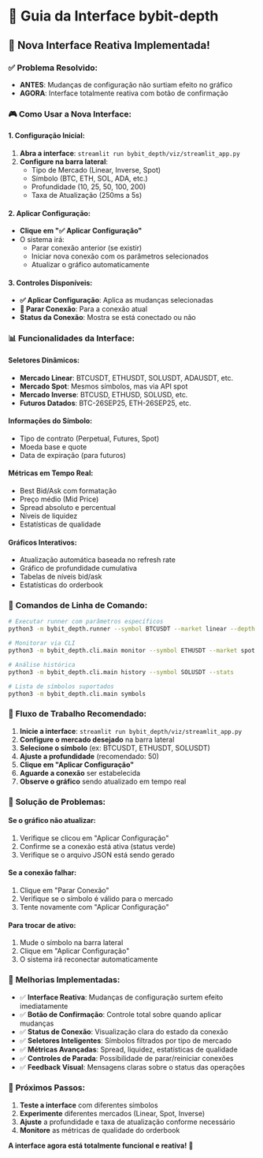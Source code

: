 # 🎯 Guia da Interface bybit-depth

## 🚀 **Nova Interface Reativa Implementada!**

### ✅ **Problema Resolvido:**
- **ANTES**: Mudanças de configuração não surtiam efeito no gráfico
- **AGORA**: Interface totalmente reativa com botão de confirmação

### 🎮 **Como Usar a Nova Interface:**

#### **1. Configuração Inicial:**
1. **Abra a interface**: `streamlit run bybit_depth/viz/streamlit_app.py`
2. **Configure na barra lateral**:
   - Tipo de Mercado (Linear, Inverse, Spot)
   - Símbolo (BTC, ETH, SOL, ADA, etc.)
   - Profundidade (10, 25, 50, 100, 200)
   - Taxa de Atualização (250ms a 5s)

#### **2. Aplicar Configuração:**
- **Clique em "✅ Aplicar Configuração"**
- O sistema irá:
  - Parar conexão anterior (se existir)
  - Iniciar nova conexão com os parâmetros selecionados
  - Atualizar o gráfico automaticamente

#### **3. Controles Disponíveis:**
- **✅ Aplicar Configuração**: Aplica as mudanças selecionadas
- **🛑 Parar Conexão**: Para a conexão atual
- **Status da Conexão**: Mostra se está conectado ou não

### 📊 **Funcionalidades da Interface:**

#### **Seletores Dinâmicos:**
- **Mercado Linear**: BTCUSDT, ETHUSDT, SOLUSDT, ADAUSDT, etc.
- **Mercado Spot**: Mesmos símbolos, mas via API spot
- **Mercado Inverse**: BTCUSD, ETHUSD, SOLUSD, etc.
- **Futuros Datados**: BTC-26SEP25, ETH-26SEP25, etc.

#### **Informações do Símbolo:**
- Tipo de contrato (Perpetual, Futures, Spot)
- Moeda base e quote
- Data de expiração (para futuros)

#### **Métricas em Tempo Real:**
- Best Bid/Ask com formatação
- Preço médio (Mid Price)
- Spread absoluto e percentual
- Níveis de liquidez
- Estatísticas de qualidade

#### **Gráficos Interativos:**
- Atualização automática baseada no refresh rate
- Gráfico de profundidade cumulativa
- Tabelas de níveis bid/ask
- Estatísticas do orderbook

### 🔧 **Comandos de Linha de Comando:**

```bash
# Executar runner com parâmetros específicos
python3 -m bybit_depth.runner --symbol BTCUSDT --market linear --depth 50

# Monitorar via CLI
python3 -m bybit_depth.cli.main monitor --symbol ETHUSDT --market spot

# Análise histórica
python3 -m bybit_depth.cli.main history --symbol SOLUSDT --stats

# Lista de símbolos suportados
python3 -m bybit_depth.cli.main symbols
```

### 🎯 **Fluxo de Trabalho Recomendado:**

1. **Inicie a interface**: `streamlit run bybit_depth/viz/streamlit_app.py`
2. **Configure o mercado desejado** na barra lateral
3. **Selecione o símbolo** (ex: BTCUSDT, ETHUSDT, SOLUSDT)
4. **Ajuste a profundidade** (recomendado: 50)
5. **Clique em "Aplicar Configuração"**
6. **Aguarde a conexão** ser estabelecida
7. **Observe o gráfico** sendo atualizado em tempo real

### 🚨 **Solução de Problemas:**

#### **Se o gráfico não atualizar:**
1. Verifique se clicou em "Aplicar Configuração"
2. Confirme se a conexão está ativa (status verde)
3. Verifique se o arquivo JSON está sendo gerado

#### **Se a conexão falhar:**
1. Clique em "Parar Conexão"
2. Verifique se o símbolo é válido para o mercado
3. Tente novamente com "Aplicar Configuração"

#### **Para trocar de ativo:**
1. Mude o símbolo na barra lateral
2. Clique em "Aplicar Configuração"
3. O sistema irá reconectar automaticamente

### 🎉 **Melhorias Implementadas:**

- ✅ **Interface Reativa**: Mudanças de configuração surtem efeito imediatamente
- ✅ **Botão de Confirmação**: Controle total sobre quando aplicar mudanças
- ✅ **Status de Conexão**: Visualização clara do estado da conexão
- ✅ **Seletores Inteligentes**: Símbolos filtrados por tipo de mercado
- ✅ **Métricas Avançadas**: Spread, liquidez, estatísticas de qualidade
- ✅ **Controles de Parada**: Possibilidade de parar/reiniciar conexões
- ✅ **Feedback Visual**: Mensagens claras sobre o status das operações

### 🚀 **Próximos Passos:**

1. **Teste a interface** com diferentes símbolos
2. **Experimente** diferentes mercados (Linear, Spot, Inverse)
3. **Ajuste** a profundidade e taxa de atualização conforme necessário
4. **Monitore** as métricas de qualidade do orderbook

**A interface agora está totalmente funcional e reativa!** 🎯
